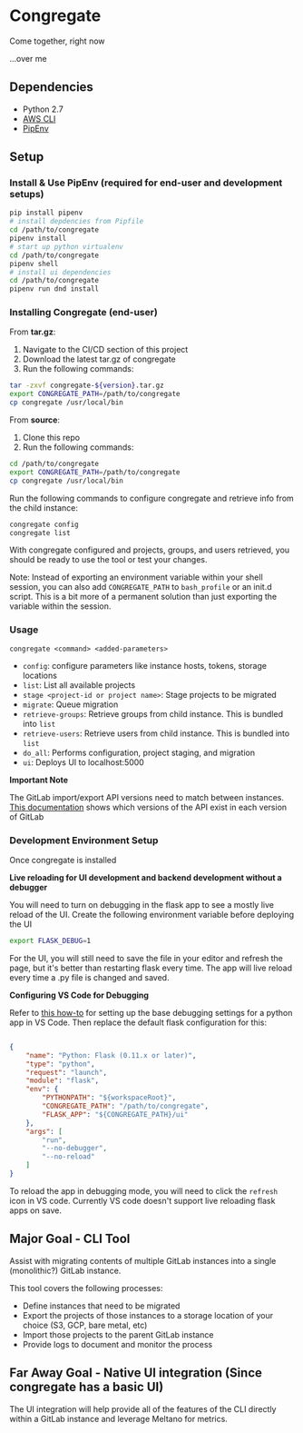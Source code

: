 # Congregate

Come together, right now

...over me

## Dependencies

- Python 2.7
- [AWS CLI](https://aws.amazon.com/cli/)
- [PipEnv](https://docs.pipenv.org/)

## Setup

### Install & Use PipEnv (required for end-user and development setups)

```bash
pip install pipenv
# install depdencies from Pipfile
cd /path/to/congregate
pipenv install
# start up python virtualenv
cd /path/to/congregate
pipenv shell
# install ui dependencies
cd /path/to/congregate
pipenv run dnd install
```

### Installing Congregate (end-user)

From **tar.gz**:

1. Navigate to the CI/CD section of this project
2. Download the latest tar.gz of congregate
3. Run the following commands:

```bash
tar -zxvf congregate-${version}.tar.gz
export CONGREGATE_PATH=/path/to/congregate
cp congregate /usr/local/bin
```

From **source**:

1. Clone this repo
2. Run the following commands:

```bash
cd /path/to/congregate
export CONGREGATE_PATH=/path/to/congregate
cp congregate /usr/local/bin
```

Run the following commands to configure congregate and retrieve info from the child instance:

```bash
congregate config
congregate list
```

With congregate configured and projects, groups, and users retrieved, you should be ready to use the tool or test your changes.

Note: Instead of exporting an environment variable within your shell session, you can also add `CONGREGATE_PATH` to `bash_profile` or an init.d script. This is a bit more of a permanent solution than just exporting the variable within the session. 

### Usage

`congregate <command> <added-parameters>`

- `config`: configure parameters like instance hosts, tokens, storage locations
- `list`: List all available projects
- `stage <project-id or project name>`: Stage projects to be migrated
- `migrate`: Queue migration
- `retrieve-groups`: Retrieve groups from child instance. This is bundled into `list`
- `retrieve-users`: Retrieve users from child instance. This is bundled into `list`
- `do_all`: Performs configuration, project staging, and migration
- `ui`: Deploys UI to localhost:5000

**Important Note**

The GitLab import/export API versions need to match between instances. [This documentation](https://docs.gitlab.com/ee/user/project/settings/import_export.html) shows which versions of the API exist in each version of GitLab

### Development Environment Setup

Once congregate is installed

**Live reloading for UI development and backend development without a debugger**

You will need to turn on debugging in the flask app to see a mostly live reload of the UI. Create the following environment variable before deploying the UI

```bash
export FLASK_DEBUG=1
```

For the UI, you will still need to save the file in your editor and refresh the page, but it's better than restarting flask every time. The app will live reload every time a .py file is changed and saved.

**Configuring VS Code for Debugging**

Refer to [this how-to](https://code.visualstudio.com/docs/python/debugging) for setting up the base debugging settings for a python app in VS Code. Then replace the default flask configuration for this:

```json

{
    "name": "Python: Flask (0.11.x or later)",
    "type": "python",
    "request": "launch",
    "module": "flask",
    "env": {
        "PYTHONPATH": "${workspaceRoot}",
        "CONGREGATE_PATH": "/path/to/congregate",
        "FLASK_APP": "${CONGREGATE_PATH}/ui"
    },
    "args": [
        "run",
        "--no-debugger",
        "--no-reload"
    ]
}

```

To reload the app in debugging mode, you will need to click the `refresh` icon in VS code. Currently VS code doesn't support live reloading flask apps on save.

## Major Goal - CLI Tool

Assist with migrating contents of multiple GitLab instances into a single (monolithic?) GitLab instance.

This tool covers the following processes:
- Define instances that need to be migrated
- Export the projects of those instances to a storage location of your choice (S3, GCP, bare metal, etc)
- Import those projects to the parent GitLab instance
- Provide logs to document and monitor the process

## Far Away Goal - Native UI integration (Since congregate has a basic UI)

The UI integration will help provide all of the features of the CLI directly within a GitLab instance and leverage Meltano for metrics.